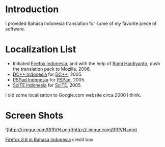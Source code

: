# Introduction #

I provided Bahasa Indonesia translation for some of my favorite piece of software.

# Localization List #

  * Initiated [Firefox Indonesia](http://hg.mozilla.org/l10n-central/id/file/bbb28d4cfc2e/browser/defines.inc), and with the help of [Romi Hardiyanto](http://www.google.com/profiles/romihardiyanto?hl=en), push the translation pack to Mozilla, 2006.
  * [DC++ Indonesia](https://sourceforge.net/tracker/?func=detail&aid=1383725&group_id=40287&atid=460289) for [DC++](http://dcplusplus.sourceforge.net/), 2005.
  * [PSPad Indonesia](http://code.google.com/p/dodysw/source/browse/trunk/localizations/pspad/BahasaIndonesia.INI) for [PSPad](http://www.pspad.com/), 2005.
  * [SciTE Indonesia](http://code.google.com/p/dodysw/source/browse/trunk/localizations/scite/locale.id.properties) for [SciTE](http://www.scintilla.org/SciTE.html), 2005.

I did some localization to Google.com website circa 2000 I think.

# Screen Shots #

![http://i.imgur.com/RfRVH.png](http://i.imgur.com/RfRVH.png)

[Firefox 3.6 in Bahasa Indonesia](http://www.mozilla.com/id/firefox/) credit box